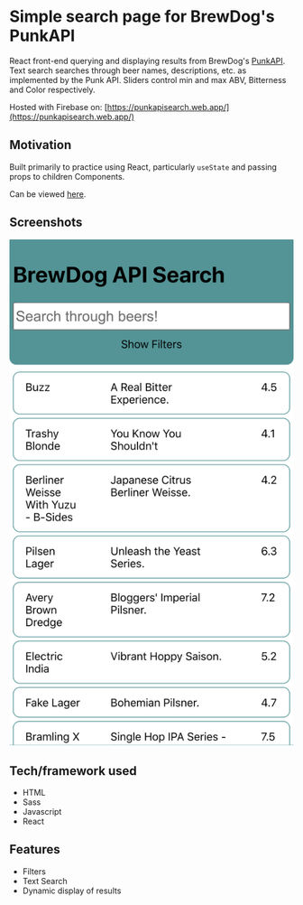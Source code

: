# Simple search page for BrewDog's PunkAPI
React front-end querying and displaying results from BrewDog's [PunkAPI](https://punkapi.com/documentation/v2). Text search searches through beer names, descriptions, etc. as implemented by the Punk API. Sliders control min and max ABV, Bitterness and Color respectively.

Hosted with Firebase on: [https://punkapisearch.web.app/](https://punkapisearch.web.app/)

## Motivation
Built primarily to practice using React, particularly `useState` and passing props to children Components.

Can be viewed [here](https://agjordan.github.io/javascript-calculator/).

## Screenshots
![Javascript Calculator](/src/assets/punkapi.png)

## Tech/framework used
- HTML
- Sass
- Javascript
- React

## Features
- Filters
- Text Search
- Dynamic display of results